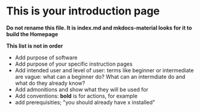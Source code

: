 # This is your introduction page

**Do not rename this file. It is index.md and mkdocs-material looks for it to build the Homepage**

**This list is not in order**

- Add purpose of software
- Add purpose of your specific instruction pages
- Add intended user and level of user: terms like beginner or intermediate are vague: what can a beginner do? What can an intermdiate do and what do they already know?
- Add admonitions and show what they will be used for
- Add conventions: **bold** is for actions, for example
- add prerequisities; "you should already have x installed"

